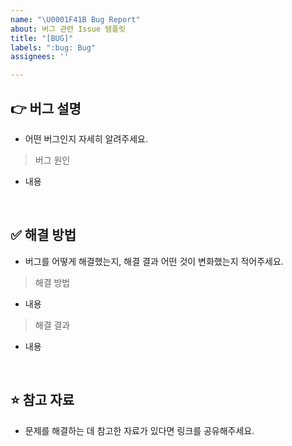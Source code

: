 ```yaml
---
name: "\U0001F41B Bug Report"
about: 버그 관련 Issue 템플릿
title: "[BUG]"
labels: ":bug: Bug"
assignees: ''

---
```


## 👉  버그 설명
- 어떤 버그인지 자세히 알려주세요.
> 버그 원인
- 내용
<br>

## ✅  해결 방법
- 버그를 어떻게 해결했는지, 해결 결과 어떤 것이 변화했는지 적어주세요.
> 해결 방법
- 내용
> 해결 결과
- 내용
<br>

## ⭐ 참고 자료
- 문제를 해결하는 데 참고한 자료가 있다면 링크를 공유해주세요.
<br>
